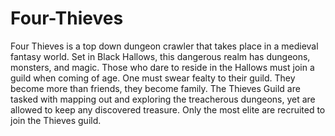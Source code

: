 # Four-Thieves

Four Thieves is a top down dungeon crawler that takes place in a medieval fantasy world. Set in Black Hallows, this dangerous realm has dungeons, monsters, and magic. Those who dare to reside in the Hallows must join a guild when coming of age. One must swear fealty to their guild. They become more than friends, they become family. The Thieves Guild are tasked with mapping out and exploring the treacherous dungeons, yet are allowed to keep any discovered treasure. Only the most elite are recruited to join the Thieves guild.

